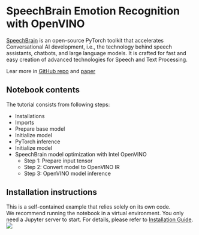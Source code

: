 # SpeechBrain Emotion Recognition with OpenVINO

[SpeechBrain](https://github.com/speechbrain/speechbrain) is an open-source PyTorch toolkit that accelerates Conversational AI development, i.e., the technology behind speech assistants, chatbots, and large language models. It is crafted for fast and easy creation of advanced technologies for Speech and Text Processing.

Lear more in [GitHub repo](https://github.com/speechbrain/speechbrain) and [paper](https://arxiv.org/pdf/2106.04624)

## Notebook contents
The tutorial consists from following steps:
- Installations
- Imports
- Prepare base model
- Initialize model
- PyTorch inference
- Initialize model
- SpeechBrain model optimization with Intel OpenVINO
    - Step 1: Prepare input tensor
    - Step 2: Convert model to OpenVINO IR
    - Step 3: OpenVINO model inference

## Installation instructions
This is a self-contained example that relies solely on its own code.</br>
We recommend running the notebook in a virtual environment. You only need a Jupyter server to start.
For details, please refer to [Installation Guide](../../README.md).
<img referrerpolicy="no-referrer-when-downgrade" src="https://static.scarf.sh/a.png?x-pxid=5b5a4db0-7875-4bfb-bdbd-01698b5b1a77&file=notebooks/speechbrain-emotion-recognition/README.md" />
